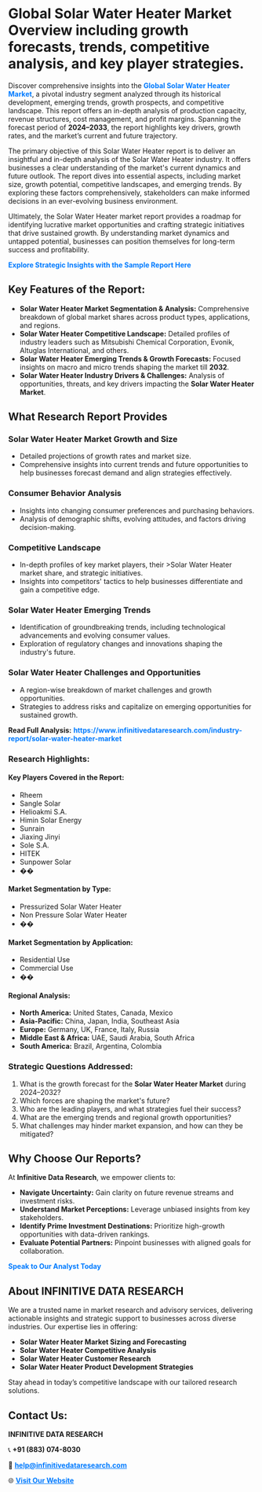 <h1>Global Solar Water Heater Market Overview including growth forecasts, trends, competitive analysis, and key player strategies.</h1>
<p>
Discover comprehensive insights into the 
<a href="https://www.infinitivedataresearch.com/industry-report/solar-water-heater-market" rel="dofollow" style="color: #007BFF; text-decoration: none;"><strong>Global Solar Water Heater Market</strong></a>, a pivotal industry segment analyzed through its historical development, emerging trends, growth prospects, and competitive landscape. This report offers an in-depth analysis of production capacity, revenue structures, cost management, and profit margins. Spanning the forecast period of <strong>2024–2033</strong>, the report highlights key drivers, growth rates, and the market’s current and future trajectory.
</p>
<p>
The primary objective of this Solar Water Heater report is to deliver an insightful and in-depth analysis of the Solar Water Heater industry. It offers businesses a clear understanding of the market's current dynamics and future outlook. The report dives into essential aspects, including market size, growth potential, competitive landscapes, and emerging trends. By exploring these factors comprehensively, stakeholders can make informed decisions in an ever-evolving business environment.
</p>
<p>
Ultimately, the Solar Water Heater market report provides a roadmap for identifying lucrative market opportunities and crafting strategic initiatives that drive sustained growth. By understanding market dynamics and untapped potential, businesses can position themselves for long-term success and profitability.
</p>
<p>
<a href="https://www.infinitivedataresearch.com/request-sample/reportId=108130" style="color: #007BFF; text-decoration: none;"><strong>Explore Strategic Insights with the Sample Report Here</strong></a>
</p>

<h2>Key Features of the Report:</h2>
<ul>
<li><strong>Solar Water Heater Market Segmentation & Analysis:</strong> Comprehensive breakdown of global market shares across product types, applications, and regions.</li>
<li><strong>Solar Water Heater Competitive Landscape:</strong> Detailed profiles of industry leaders such as Mitsubishi Chemical Corporation, Evonik, Altuglas International, and others.</li>
<li><strong>Solar Water Heater Emerging Trends & Growth Forecasts:</strong> Focused insights on macro and micro trends shaping the market till <strong>2032</strong>.</li>
<li><strong>Solar Water Heater Industry Drivers & Challenges:</strong> Analysis of opportunities, threats, and key drivers impacting the <strong>Solar Water Heater Market</strong>.</li>
</ul>

<h2>What Research Report Provides</h2>
<h3>Solar Water Heater Market Growth and Size</h3>
<ul>
<li>Detailed projections of growth rates and market size.</li>
<li>Comprehensive insights into current trends and future opportunities to help businesses forecast demand and align strategies effectively.</li>
</ul>

<h3>Consumer Behavior Analysis</h3>
<ul>
<li>Insights into changing consumer preferences and purchasing behaviors.</li>
<li>Analysis of demographic shifts, evolving attitudes, and factors driving decision-making.</li>
</ul>

<h3>Competitive Landscape</h3>
<ul>
<li>In-depth profiles of key market players, their >Solar Water Heater market share, and strategic initiatives.</li>
<li>Insights into competitors' tactics to help businesses differentiate and gain a competitive edge.</li>
</ul>

<h3>Solar Water Heater Emerging Trends</h3>
<ul>
<li>Identification of groundbreaking trends, including technological advancements and evolving consumer values.</li>
<li>Exploration of regulatory changes and innovations shaping the industry's future.</li>
</ul>

<h3>Solar Water Heater Challenges and Opportunities</h3>
<ul>
<li>A region-wise breakdown of market challenges and growth opportunities.</li>
<li>Strategies to address risks and capitalize on emerging opportunities for sustained growth.</li>
</ul>
<p><strong>Read Full Analysis:</strong> <a href="https://www.infinitivedataresearch.com/industry-report/solar-water-heater-market" rel="dofollow" style="color: #007BFF; text-decoration: none;"><strong>https://www.infinitivedataresearch.com/industry-report/solar-water-heater-market</strong></a></p>
<h3>Research Highlights:</h3>
<h4>Key Players Covered in the Report:</h4>
<ul><li>Rheem</li><li>Sangle Solar</li><li>Helioakmi S.A.</li><li>Himin Solar Energy</li><li>Sunrain</li><li>Jiaxing Jinyi</li><li>Sole S.A.</li><li>HITEK</li><li>Sunpower Solar</li><li>��</li></ul>
<h4>Market Segmentation by Type:</h4>
<ul><li>Pressurized Solar Water Heater</li><li>Non Pressure Solar Water Heater</li><li>��</li></ul>
<h4>Market Segmentation by Application:</h4>
<ul><li>Residential Use</li><li>Commercial Use</li><li>��</li></ul>

<h4>Regional Analysis:</h4>
<ul>
<li><strong>North America:</strong> United States, Canada, Mexico</li>
<li><strong>Asia-Pacific:</strong> China, Japan, India, Southeast Asia</li>
<li><strong>Europe:</strong> Germany, UK, France, Italy, Russia</li>
<li><strong>Middle East & Africa:</strong> UAE, Saudi Arabia, South Africa</li>
<li><strong>South America:</strong> Brazil, Argentina, Colombia</li>
</ul>

<h3>Strategic Questions Addressed:</h3>
<ol>
<li>What is the growth forecast for the <strong>Solar Water Heater Market</strong> during 2024–2032?</li>
<li>Which forces are shaping the market's future?</li>
<li>Who are the leading players, and what strategies fuel their success?</li>
<li>What are the emerging trends and regional growth opportunities?</li>
<li>What challenges may hinder market expansion, and how can they be mitigated?</li>
</ol>

<h2>Why Choose Our Reports?</h2>
<p>At <strong>Infinitive Data Research</strong>, we empower clients to:</p>
<ul>
<li><strong>Navigate Uncertainty:</strong> Gain clarity on future revenue streams and investment risks.</li>
<li><strong>Understand Market Perceptions:</strong> Leverage unbiased insights from key stakeholders.</li>
<li><strong>Identify Prime Investment Destinations:</strong> Prioritize high-growth opportunities with data-driven rankings.</li>
<li><strong>Evaluate Potential Partners:</strong> Pinpoint businesses with aligned goals for collaboration.</li>
</ul>
<p><a href="https://www.infinitivedataresearch.com/industry-report/solar-water-heater-market" rel="dofollow" style="color: #007BFF; text-decoration: none;"><strong>Speak to Our Analyst Today</strong></a></p>

<h2>About INFINITIVE DATA RESEARCH</h2>
<p>We are a trusted name in market research and advisory services, delivering actionable insights and strategic support to businesses across diverse industries. Our expertise lies in offering:</p>
<ul>
<li><strong>Solar Water Heater Market Sizing and Forecasting</strong></li>
<li><strong>Solar Water Heater Competitive Analysis</strong></li>
<li><strong>Solar Water Heater Customer Research</strong></li>
<li><strong>Solar Water Heater Product Development Strategies</strong></li>
</ul>
<p>Stay ahead in today’s competitive landscape with our tailored research solutions.</p>

<h2>Contact Us:</h2>
<p><strong>INFINITIVE DATA RESEARCH</strong></p>
<p>📞 <strong>+91 (883) 074-8030</strong></p>
<p>📧 <strong><a href="mailto:help@infinitivedataresearch.com" style="color: #007BFF;">help@infinitivedataresearch.com</a></strong></p>
<p>🌐 <strong><a href="https://www.infinitivedataresearch.com" rel="dofollow" style="color: #007BFF;">Visit Our Website</a></strong></p>